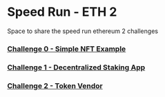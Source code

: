# Speed Run - ETH 2
Space to share the speed run ethereum 2 challenges

### [Challenge 0 - Simple NFT Example](https://nft-challenge-cf3k897ka-lucas-projects-f019a71a.vercel.app/)
### [Challenge 1 - Decentralized Staking App](https://decentralized-staking-av4wjzyjp-lucas-projects-f019a71a.vercel.app/)
### [Challenge 2 - Token Vendor](https://challenge2-token-vendor-2wgr2gjdo-lucas-projects-f019a71a.vercel.app/)

